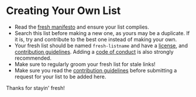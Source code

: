 # Creating Your Own List

- Read the [fresh manifesto](fresh.md) and ensure your list complies.
- Search this list before making a new one, as yours may be a duplicate. If it is, try and contribute to the best one instead of making your own.
- Your fresh list should be named `fresh-listname` and have a [license](fresh.md#choose-an-appropriate-license), and [contribution guidelines](fresh.md#include-contribution-guidelines). Adding a [code of conduct](http://contributor-covenant.org/) is also strongly recommended.
- Make sure to regularly groom your fresh list for stale links!
- Make sure you read the [contribution guidelines](contributing.md) before submitting a request for your list to be added here.

Thanks for stayin' fresh!
